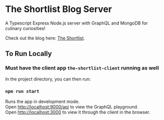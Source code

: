 # The Shortlist Blog Server

A Typescript Express Node.js server with GraphQL and MongoDB for culinary curiosities!

Check out the blog here: [The Shortlist](https://the-shortlist.herokuapp.com/).

## To Run Locally

### Must have the client app `the-shortlist-client` running as well

In the project directory, you can then run:

### `npm run start`

Runs the app in development mode.\
Open [http://localhost:9000/api](http://localhost:9000/api) to view the GraphQL playground.\
Open [http://localhost:3000](http://localhost:3000) to view it through the client in the browser.
